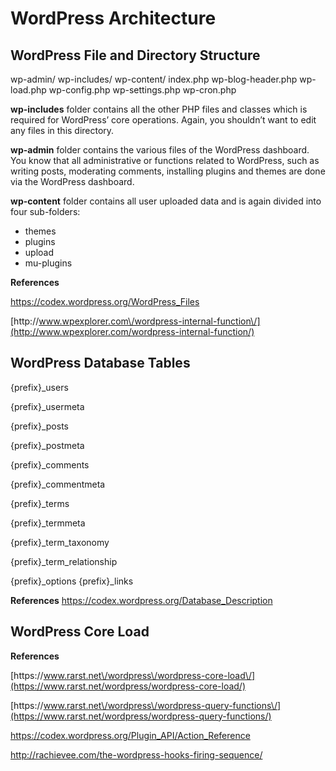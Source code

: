 # **WordPress Architecture**

## **WordPress File and Directory Structure**

wp-admin\/ wp-includes\/ wp-content\/ index.php wp-blog-header.php wp-load.php wp-config.php wp-settings.php wp-cron.php

**wp-includes** folder contains all the other PHP files and classes which is required for WordPress’ core operations. Again, you shouldn’t want to edit any files in this directory.

**wp-admin** folder contains the various files of the WordPress dashboard. You know that all administrative or functions related to WordPress, such as writing posts, moderating comments, installing plugins and themes are done via the WordPress dashboard.

**wp-content** folder contains all user uploaded data and is again divided into four sub-folders:

* themes
* plugins
* upload
* mu-plugins

**References**

[https:\/\/codex.wordpress.org\/WordPress\_Files](https://codex.wordpress.org/WordPress_Files)

[http:\/\/www.wpexplorer.com\/wordpress-internal-function\/](http://www.wpexplorer.com/wordpress-internal-function/)

## **WordPress Database Tables**

{prefix}\_users

{prefix}\_usermeta

{prefix}\_posts

{prefix}\_postmeta

{prefix}\_comments

{prefix}\_commentmeta

{prefix}\_terms

{prefix}\_termmeta

{prefix}\_term\_taxonomy

{prefix}\_term\_relationship

{prefix}\_options {prefix}\_links

**References** [https:\/\/codex.wordpress.org\/Database\_Description](https://codex.wordpress.org/Database_Description)

## **WordPress Core Load**

**References**

[https:\/\/www.rarst.net\/wordpress\/wordpress-core-load\/](https://www.rarst.net/wordpress/wordpress-core-load/)

[https:\/\/www.rarst.net\/wordpress\/wordpress-query-functions\/](https://www.rarst.net/wordpress/wordpress-query-functions/)

[https:\/\/codex.wordpress.org\/Plugin\_API\/Action\_Reference](https://codex.wordpress.org/Plugin_API/Action_Reference)

[http:\/\/rachievee.com\/the-wordpress-hooks-firing-sequence\/](http://rachievee.com/the-wordpress-hooks-firing-sequence/)

